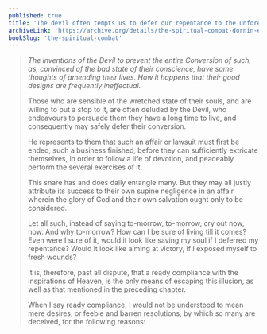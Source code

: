 ```yaml
---
published: true
title: 'The devil often tempts us to defer our repentance to the unforeseen future'
archiveLink: 'https://archive.org/details/the-spiritual-combat-dornin-edition/page/109?view=theater'
bookSlug: 'the-spiritual-combat'
---
```


> *The inventions of the Devil to prevent the entire Conversion of such, as, convinced of the bad state of their conscience, have some thoughts of amending their lives. How it happens that their good designs are frequently ineffectual.*
>
> Those who are sensible of the wretched state of their souls, and are willing to put a stop to it, are often deluded by the Devil, who endeavours to persuade them they have a long time to live, and consequently may safely defer their conversion.
>
> He represents to them that such an affair or lawsuit must first be ended, such a business finished, before they can sufficiently extricate themselves, in order to follow a life of devotion, and peaceably perform the several exercises of it.
>
> This snare has and does daily entangle many. But they may all justly attribute its success to their own supine negligence in an affair wherein the glory of God and their own salvation ought only to be considered.
>
> Let all such, instead of saying to-morrow, to-morrow, cry out now, now. And why to-morrow? How can I be sure of living till it comes? Even were I sure of it, would it look like saving my soul if I deferred my repentańce? Would it look like aiming at victory, if I exposed myself to fresh wounds?
>
> It is, therefore, past all dispute, that a ready compliance with the inspirations of Heaven, is the only means of escaping this illusion, as well as that mentioned in the preceding chapter.
>
> When I say ready compliance, I would not be understood to mean mere desires, or feeble and barren resolutions, by which so many are deceived, for the following reasons: